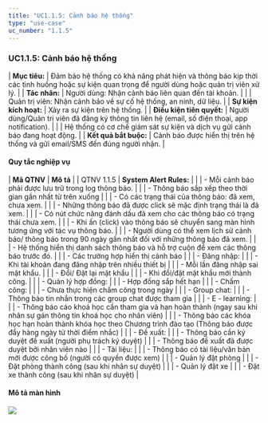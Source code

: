```yaml
---
title: "UC1.1.5: Cảnh báo hệ thống"
type: "use-case"
uc_number: "1.1.5"
---
```


### UC1.1.5: Cảnh báo hệ thống

| **Mục tiêu:** | Đảm bảo hệ thống có khả năng phát hiện và thông báo kịp thời các tình huống hoặc sự kiện quan trọng để người dùng hoặc quản trị viên xử lý. |
| **Tác nhân:** | Người dùng: Nhận cảnh báo liên quan đến tài khoản. |
|  | Quản trị viên: Nhận cảnh báo về sự cố hệ thống, an ninh, dữ liệu. |
| **Sự kiện kích hoạt:** | Xảy ra sự kiện trên hệ thống. |
| **Điều kiện tiên quyết:** | Người dùng/Quản trị viên đã đăng ký thông tin liên hệ (email, số điện thoại, app notification). |
|  | Hệ thống có cơ chế giám sát sự kiện và dịch vụ gửi cảnh báo đang hoạt động. |
| **Kết quả bắt buộc:** | Cảnh báo được hiển thị trên hệ thống và gửi email/SMS đến đúng người nhận. |

#### Quy tắc nghiệp vụ

| **Mã QTNV** | **Mô tả** |
| QTNV 1.1.5 | **System Alert Rules:** |
|  | - Mỗi cảnh báo phải được lưu trữ trong log thông báo. |
|  | - Thông báo sắp xếp theo thời gian gần nhất từ trên xuống |
|  | - Có các trạng thái của thông báo: đã xem, chưa xem. |
|  | - Những thông báo đã được click sẽ mặc định trạng thái là đã xem. |
|  | - Có nút chức năng đánh dấu đã xem cho các thông báo có trạng thái chưa xem. |
|  | - Khi ấn (click) vào thông báo sẽ chuyển sang màn hình tương ứng với tác vụ thông báo. |
|  | - Người dùng có thể xem lịch sử cảnh báo/ thông báo trong 90 ngày gần nhất đối với những thông báo đã xem. |
|  | - Hệ thống hiển thị danh sách thông báo và hỗ trợ cuộn để xem các thông báo trước đó. |
|  | - Các trường hợp hiển thị cảnh báo |
|  | - Đăng nhập: |
|  | - Khi tài khoản đang đăng nhập trên nhiều thiết bị |
|  | - Mỗi lần đăng nhập sai mật khẩu. |
|  | - Đổi/ Đặt lại mật khẩu |
|  | - Khi đổi/đặt mật khẩu mới thành công. |
|  | - Quản lý hợp đồng: |
|  | - Hợp đồng sắp hết hạn |
|  | - Chấm công: |
|  | - Chưa thực hiện chấm công trong ngày |
|  | - Group chat: |
|  | - Thông báo tin nhắn trong các group chat được tham gia |
|  | - E - learning: |
|  | - Thông báo cáo khoá học cần tham gia và hạn hoàn thành (ngay sau khi nhân sự gán thông tin khoá học cho nhân viên) |
|  | - Thông báo các khóa học hạn hoàn thành khóa học theo Chương trình đào tạo (Thông báo được đẩy hàng ngày từ thời điểm nhắc) |
|  | - Đề xuất: |
|  | - Thông báo cần ký duyệt đề xuất (người phụ trách ký duyệt) |
|  | - Thông báo đề xuất đã được duyệt bởi nhân viên nào |
|  | - Tài liệu: |
|  | - Thông báo có tài liệu/văn bản mới được công bố (người có quyền được xem) |
|  | - Quản lý đặt phòng |
|  | - Đặt phòng thành công (sau khi nhân sự duyệt) |
|  | - Quản lý đặt xe |
|  | - Đặt xe thành công (sau khi nhân sự duyệt) |

#### Mô tả màn hình

![](media/image115.png)
